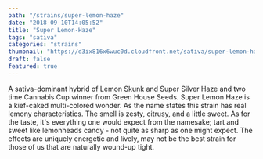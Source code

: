 ```yaml
---
path: "/strains/super-lemon-haze"
date: "2018-09-10T14:05:52"
title: "Super Lemon-Haze"
tags: "sativa"
categories: "strains"
thumbnail: "https://d3ix816x6wuc0d.cloudfront.net/sativa/super-lemon-haze/primary?width=480"
draft: false
featured: true
---
```

A sativa-dominant hybrid of Lemon Skunk and Super Silver Haze and two time Cannabis Cup winner from Green House Seeds. Super Lemon Haze is a kief-caked multi-colored wonder. As the name states this strain has real lemony characteristics. The smell is zesty, citrusy, and a little sweet. As for the taste, it's everything one would expect from the namesake; tart and sweet like lemonheads candy - not quite as sharp as one might expect. The effects are uniquely energetic and lively, may not be the best strain for those of us that are naturally wound-up tight.
